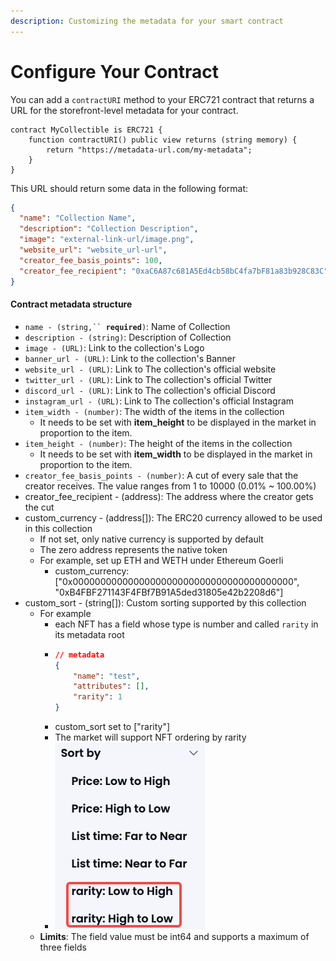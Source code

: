 ```yaml
---
description: Customizing the metadata for your smart contract
---
```


# Configure Your Contract

You can add a `contractURI` method to your ERC721 contract that returns a URL for the storefront-level metadata for your contract.

```solidity
contract MyCollectible is ERC721 {
    function contractURI() public view returns (string memory) {
        return "https://metadata-url.com/my-metadata";
    }
}
```

This URL should return some data in the following format:

```json
{
  "name": "Collection Name",
  "description": "Collection Description",
  "image": "external-link-url/image.png",
  "website_url": "website_url-url",
  "creator_fee_basis_points": 100,
  "creator_fee_recipient": "0xaC6A87c681A5Ed4cb58bC4fa7bF81a83b928C83C"
}
```

#### Contract metadata structure

* `name - (string,`` `**`required`**`)`: Name of Collection
* `description - (string)`: Description of Collection
* `image - (URL)`: Link to the collection's Logo
* `banner_url - (URL)`: Link to the collection's Banner
* `website_url - (URL)`: Link to The collection's official website
* `twitter_url - (URL)`: Link to The collection's official Twitter
* `discord_url - (URL)`: Link to The collection's official Discord
* `instagram_url - (URL)`: Link to The collection's official Instagram
* `item_width - (number)`: The width of the items in the collection
  * It needs to be set with **item\_height** to be displayed in the market in proportion to the item.
* `item_height - (number)`: The height of the items in the collection
  * It needs to be set with **item\_width** to be displayed in the market in proportion to the item.
* `creator_fee_basis_points - (number)`: A cut of every sale that the creator receives. The value ranges from 1 to 10000 (0.01% \~ 100.00%)
* creator\_fee\_recipient - (address): The address where the creator gets the cut
* custom\_currency - (address\[]): The ERC20 currency allowed to be used in this collection
  * If not set, only native currency is supported by default
  * The zero address represents the native token
  * For example, set up ETH and WETH under Ethereum Goerli
    * custom\_currency: \["0x0000000000000000000000000000000000000000", "0xB4FBF271143F4FBf7B91A5ded31805e42b2208d6"]
* custom\_sort - (string\[]): Custom sorting supported by this collection
  * For example
    * each NFT has a field whose type is number and called `rarity` in its metadata root
    * ```json
      // metadata
      {
          "name": "test",
          "attributes": [],
          "rarity": 1
      }
      ```
    * custom\_sort set to \["rarity"]
    * The market will support NFT ordering by rarity
    * ![](<../.gitbook/assets/image (3).png>)
  * **Limits**: The field value must be int64 and supports a maximum of three fields

